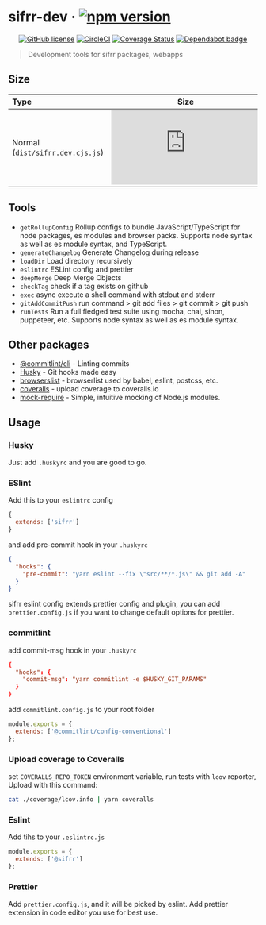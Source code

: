 # sifrr-dev · [![npm version](https://img.shields.io/npm/v/@sifrr/dev.svg)](https://www.npmjs.com/package/@sifrr/dev)

<p align="center">
  <a href="https://github.com/sifrr/sifrr-dev/blob/master/LICENSE"><img src="https://img.shields.io/badge/license-MIT-blue.svg?style=flat-square" alt="GitHub license" /></a>
  <a href="https://circleci.com/gh/sifrr/sifrr-dev"><img alt="CircleCI" src="https://img.shields.io/circleci/project/github/sifrr/sifrr-dev/master.svg?logo=circleci&style=flat-square" /></a>
  <a href="https://coveralls.io/github/sifrr/sifrr-dev?branch=master"><img src="https://img.shields.io/coveralls/github/sifrr/sifrr-dev.svg?style=flat-square" alt="Coverage Status" /></a>
  <a href="https://dependabot.com/"><img src="https://badgen.net/badge/Dependabot/enabled/green?icon=dependabot" alt="Dependabot badge" /></a>
</p>

> Development tools for sifrr packages, webapps

## Size

| Type                             |                                                                                Size                                                                                 |
| :------------------------------- | :-----------------------------------------------------------------------------------------------------------------------------------------------------------------: |
| Normal (`dist/sifrr.dev.cjs.js`) | [![Normal](https://img.badgesize.io/sifrr/sifrr-dev/master/dist/sifrr.dev.cjs.js?maxAge=600)](https://github.com/sifrr/sifrr-dev/blob/master/dist/sifrr.dev.cjs.js) |

## Tools

- `getRollupConfig` Rollup configs to bundle JavaScript/TypeScript for node packages, es modules and browser packs. Supports node syntax as well as es module syntax, and TypeScript.
- `generateChangelog` Generate Changelog during release
- `loadDir` Load directory recursively
- `eslintrc` ESLint config and prettier
- `deepMerge` Deep Merge Objects
- `checkTag` check if a tag exists on github
- `exec` async execute a shell command with stdout and stderr
- `gitAddCommitPush` run command > git add files > git commit > git push
- `runTests` Run a full fledged test suite using mocha, chai, sinon, puppeteer, etc. Supports node syntax as well as es module syntax.

## Other packages

- [@commitlint/cli](https://github.com/conventional-changelog/commitlint) - Linting commits
- [Husky](https://github.com/typicode/husky) - Git hooks made easy
- [browserslist](https://github.com/browserslist/browserslist#readme) - browserlist used by babel, eslint, postcss, etc.
- [coveralls](https://github.com/nickmerwin/node-coveralls#readme) - upload coverage to coveralls.io
- [mock-require](https://github.com/boblauer/mock-require) - Simple, intuitive mocking of Node.js modules.

## Usage

### Husky

Just add `.huskyrc` and you are good to go.

### ESlint

Add this to your `eslintrc` config

```js
{
  extends: ['sifrr']
}
```

and add pre-commit hook in your `.huskyrc`

```json
{
  "hooks": {
    "pre-commit": "yarn eslint --fix \"src/**/*.js\" && git add -A"
  }
}
```

sifrr eslint config extends prettier config and plugin, you can add `prettier.config.js` if you want to change default options for prettier.

### commitlint

add commit-msg hook in your `.huskyrc`

```rc
{
  "hooks": {
    "commit-msg": "yarn commitlint -e $HUSKY_GIT_PARAMS"
  }
}
```

add `commitlint.config.js` to your root folder

```js
module.exports = {
  extends: ['@commitlint/config-conventional']
};
```

### Upload coverage to Coveralls

set `COVERALLS_REPO_TOKEN` environment variable, run tests with `lcov` reporter, Upload with this command:

```sh
cat ./coverage/lcov.info | yarn coveralls
```

### Eslint

Add tihs to your `.eslintrc.js`

```js
module.exports = {
  extends: ['@sifrr']
};
```

### Prettier

Add `prettier.config.js`, and it will be picked by eslint. Add prettier extension in code editor you use for best use.
